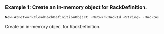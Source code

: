 ### Example 1: Create an in-memory object for RackDefinition.
```powershell
New-AzNetworkCloudRackDefinitionObject -NetworkRackId <String> -RackSerialNumber <String> -RackSkuId <String> -AvailabilityZone <String> -BareMetalMachineConfigurationData <IBareMetalMachineConfigurationData[]> -RackLocation <String> -StorageApplianceConfigurationData <IStorageApplianceConfigurationData[]>
```
Create an in-memory object for RackDefinition.
